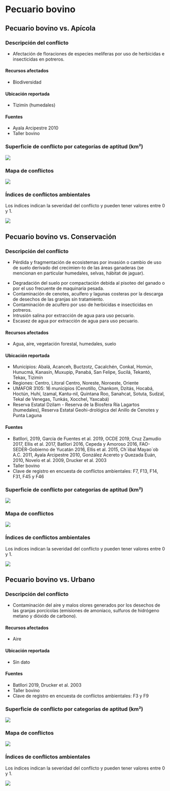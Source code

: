 # Pecuario bovino


## Pecuario bovino **vs.** Apícola


### Descripción del conflicto

* Afectación de floraciones de especies melíferas por uso de herbicidas e insecticidas en potreros.


#### Recursos afectados

* Biodiversidad


#### Ubicación reportada

- Tizimín (humedales)


#### Fuentes

- Ayala Arcipestre 2010
- Taller bovino


### Superficie de conflicto por categorías de aptitud (km²)

![](/recursos/conflictos/fi_pec_bovino_apicultura_extension.png)


### Mapa de conflictos

![](/recursos/conflictos/mapa_bovino_eq_cruza_apicultura_eq.png)


### Índices de conflictos ambientales

Los índices indican la severidad del conflicto y pueden tener valores entre 0 y 1.

![](/recursos/conflictos/fi_bovino_apicultura_indices.png)



## Pecuario bovino **vs.** Conservación


### Descripción del conflicto

* Pérdida y fragmentación de ecosistemas por invasión o cambio de uso de suelo derivado del crecimien-to de las áreas ganaderas (se mencionan en particular humedales, selvas, hábitat de jaguar).
- Degradación del suelo por compactación debida al pisoteo del ganado o por el uso frecuente de maquinaria pesada.
- Contaminación de cenotes, acuífero y lagunas costeras por la descarga de desechos de las granjas sin tratamiento.
- Contaminación de acuífero por uso de herbicidas e insecticidas en potreros.
- Intrusión salina por extracción de agua para uso pecuario.
- Escasez de agua por extracción de agua para uso pecuario.


#### Recursos afectados

* Agua, aire, vegetación forestal, humedales, suelo


#### Ubicación reportada

- Municipios: Abalá, Acanceh, Buctzotz, Cacalchén, Conkal, Homún, Hunucmá, Kanasín, Muxupip, Panabá, San Felipe, Sucilá, Tekantó, Tekax, Tizimín
- Regiones: Centro, Litoral Centro, Noreste, Noroeste, Oriente
- UMAFOR 3105: 16 municipios (Cenotillo, Chankom, Dzitás, Hocabá, Hoctún, Huhí, Izamal, Kantu-nil, Quintana Roo, Sanahcat, Sotuta, Sudzal, Tekal de Venegas, Tunkás, Xocchel, Yaxcabá)
- Reserva Estatal Dzilam - Reserva de la Biosfera Ría Lagartos (humedales), Reserva Estatal Geohi-drológica del Anillo de Cenotes y Punta Laguna


#### Fuentes

- Batllori, 2019, García de Fuentes et al. 2019, OCDE 2019, Cruz Zamudio 2017, Ellis et al. 2017, Batllori 2016, Cepeda y Amoroso 2016, FAO-SEDER-Gobierno de Yucatán 2016, Ellis et al. 2015, Ch´iibal Mayao´ob A.C. 2011, Ayala Arcipestre 2010, González Acereto y Quezada Euán, 2010, Novelo et al. 2009, Drucker et al. 2003
- Taller bovino
- Clave de registro en encuesta de conflictos ambientales: F7, F13, F14, F31, F45 y F46


### Superficie de conflicto por categorías de aptitud (km²)

![](/recursos/conflictos/fi_pec_bovino_conservacion_extension.png)


### Mapa de conflictos

![](/recursos/conflictos/mapa_bovino_eq_cruza_conservacion_eq.png)


### Índices de conflictos ambientales

Los índices indican la severidad del conflicto y pueden tener valores entre 0 y 1.

![](/recursos/conflictos/fi_bovino_conservacion_indices.png)



## Pecuario bovino **vs.** Urbano


### Descripción del conflicto

* Contaminación del aire y malos olores generados por los desechos de las granjas porcícolas (emisiones de amoniaco, sulfuros de hidrógeno metano y dióxido de carbono).


#### Recursos afectados

* Aire


#### Ubicación reportada

- Sin dato


#### Fuentes

- Batllori 2019, Drucker et al. 2003
- Taller bovino
- Clave de registro en encuesta de conflictos ambientales: F3 y F9



### Superficie de conflicto por categorías de aptitud (km²)

![](/recursos/conflictos/fi_pec_bovino_urbano_extension.png)


### Mapa de conflictos

![](/recursos/conflictos/mapa_bovino_eq_cruza_urbano_eq.png)


### Índices de conflictos ambientales

Los índices indican la severidad del conflicto y pueden tener valores entre 0 y 1.

![](/recursos/conflictos/fi_bovino_urbano_indices.png)
